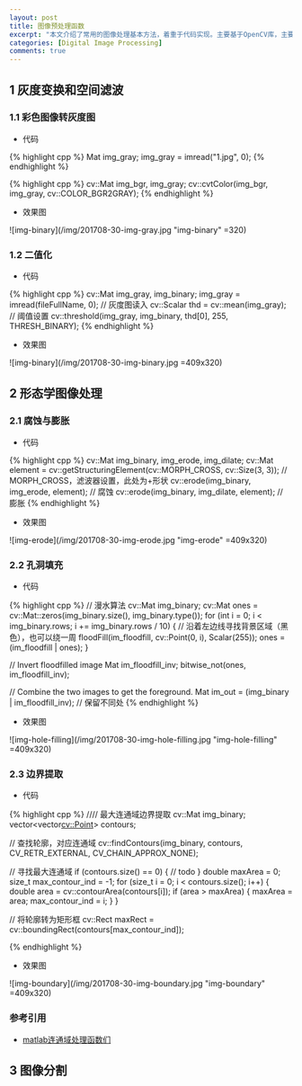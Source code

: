 ```yaml
---
layout: post
title: 图像预处理函数
excerpt: "本文介绍了常用的图像处理基本方法，着重于代码实现。主要基于OpenCV库，主要用C++和Matlab实现，函数功能分类参照《数字图像处理》。"
categories: [Digital Image Processing]
comments: true
---
```


## 1 灰度变换和空间滤波 
### 1.1 彩色图像转灰度图
* 代码 

{% highlight cpp %}
Mat img_gray;
img_gray = imread("1.jpg", 0);
{% endhighlight %}

{% highlight cpp %}
cv::Mat img_bgr, img_gray;
cv::cvtColor(img_bgr, img_gray, cv::COLOR_BGR2GRAY);
{% endhighlight %}

* 效果图

![img-binary](/img/201708-30-img-gray.jpg "img-binary" =320)


### 1.2 二值化
* 代码 

{% highlight cpp %}
cv::Mat img_gray, img_binary;
img_gray = imread(fileFullName, 0);		// 灰度图读入
cv::Scalar thd = cv::mean(img_gray);	// 阈值设置
cv::threshold(img_gray, img_binary, thd[0], 255, THRESH_BINARY);
{% endhighlight %}

* 效果图

![img-binary](/img/201708-30-img-binary.jpg =409x320)

## 2 形态学图像处理
### 2.1 腐蚀与膨胀
* 代码 

{% highlight cpp %}
cv::Mat img_binary, img_erode, img_dilate;
cv::Mat element = cv::getStructuringElement(cv::MORPH_CROSS, cv::Size(3, 3));	// MORPH_CROSS，滤波器设置，此处为+形状
cv::erode(img_binary, img_erode, element);	// 腐蚀
cv::erode(img_binary, img_dilate, element);	// 膨胀
{% endhighlight %}

* 效果图 

![img-erode](/img/201708-30-img-erode.jpg "img-erode" =409x320)


### 2.2 孔洞填充 
* 代码 

{% highlight cpp %}
// 漫水算法
cv::Mat img_binary;
cv::Mat ones = cv::Mat::zeros(img_binary.size(), img_binary.type());
for (int i = 0; i < img_binary.rows; i += img_binary.rows / 10) {	// 沿着左边线寻找背景区域（黑色），也可以绕一周
  floodFill(im_floodfill, cv::Point(0, i), Scalar(255));
  ones = (im_floodfill | ones);
}

// Invert floodfilled image
Mat im_floodfill_inv;
bitwise_not(ones, im_floodfill_inv);

// Combine the two images to get the foreground.
Mat im_out = (img_binary | im_floodfill_inv);	// 保留不同处
{% endhighlight %}

* 效果图 

![img-hole-filling](/img/201708-30-img-hole-filling.jpg "img-hole-filling" =409x320)


### 2.3 边界提取
* 代码 

{% highlight cpp %}
//// 最大连通域边界提取
cv::Mat img_binary;
vector<vector<cv::Point>> contours;

// 查找轮廓，对应连通域
cv::findContours(img_binary, contours, CV_RETR_EXTERNAL, CV_CHAIN_APPROX_NONE);

// 寻找最大连通域
if (contours.size() == 0) {
	// todo
}
double maxArea = 0;
size_t max_contour_ind = -1;
for (size_t i = 0; i < contours.size(); i++)
{
	double area = cv::contourArea(contours[i]);
	if (area > maxArea)
	{
	  maxArea = area;
	  max_contour_ind = i;
	}
}

// 将轮廓转为矩形框
cv::Rect maxRect = cv::boundingRect(contours[max_contour_ind]);
 
{% endhighlight %}

* 效果图 

![img-boundary](/img/201708-30-img-boundary.jpg "img-boundary" =409x320)


### 参考引用 
* [matlab连通域处理函数们](http://blog.csdn.net/abcjennifer/article/details/6672468)  

## 3 图像分割


